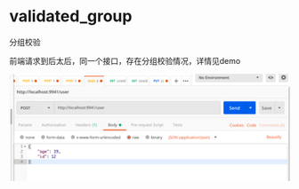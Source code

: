 # validated_group
分组校验


前端请求到后太后，同一个接口，存在分组校验情况，详情见demo


![image](https://github.com/13162576590/validated_group/blob/master/post请求接口.png?raw=true)

